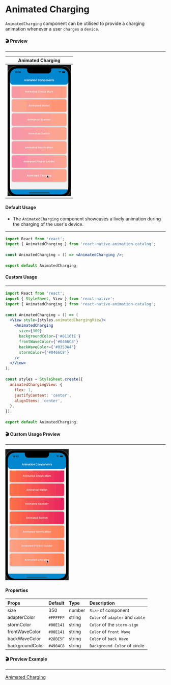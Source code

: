 # Animated Charging

`AnimatedCharging` component can be utilised to provide a charging animation whenever a user `charges` a `device`.

#### 🎬 Preview

---

|             Animated Charging             |
| :--------------------------------------: |
| ![alt tag](/assets/AnimatedCharging.gif) |

#### Default Usage

- The `AnimatedCharging` component showcases a lively animation during the charging of the user's device.

---

```jsx
import React from 'react';
import { AnimatedCharging } from 'react-native-animation-catalog';

const AnimatedCharging = () => <AnimatedCharging />;

export default AnimatedCharging;
```

#### Custom Usage

---

```jsx
import React from 'react';
import { StyleSheet, View } from 'react-native';
import { AnimatedCharging } from 'react-native-animation-catalog';

const AnimatedCharging = () => (
  <View style={styles.animatedChargingView}>
    <AnimatedCharging
      size={300}
      backgroundColor={'#01161E'}
      frontWaveColor={'#0466C8'}
      backWaveColor={'#0353A4'}
      stormColor={'#0466C8'}
    />
  </View>
);

const styles = StyleSheet.create({
  animatedChargingView: {
    flex: 1,
    justifyContent: 'center',
    alignItems: 'center',
  },
});

export default AnimatedCharging;
```

#### 🎬 Custom Usage Preview

---

![alt tag](/assets/CustomAnimatedCharging.gif)

#### Properties

| Props             | Default   | Type   | Description                      |
| :---------------- | :-------- | :----- | :------------------------------- |
| size              | 350       | number | `Size` of component              |
| adapterColor      | `#FFFFFF` | string | `Color` of `adapter` and `cable` |
| stormColor        | `#00E141` | string | `Color` of the `storm-sign`      |
| frontWaveColor    | `#00E141` | string | `Color` of `front Wave`          |
| backWaveColor     | `#28BE5F` | string | `Color` of `back Wave `          |
| backgroundColor   | `#4904C8` | string | `Background Color` of circle     |

#### 🎬 Preview Example

---

[Animated Charging](/example/src/modules/AnimatedCharging/AnimatedChargingScreen.tsx)
